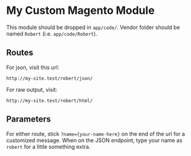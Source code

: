 # My Custom Magento Module

This module should be dropped in `app/code/`. Vendor folder should be named `Robert` (i.e. `app/code/Robert`).

## Routes

For json, visit this url:

`http://my-site.test/robert/json/`

For raw output, visit:

`http://my-site.test/robert/html/`

## Parameters

For either route, stick `?name={your-name-here}` on the end of the url for a customized message. When on the JSON endpoint, type your name as `robert` for a little something extra.